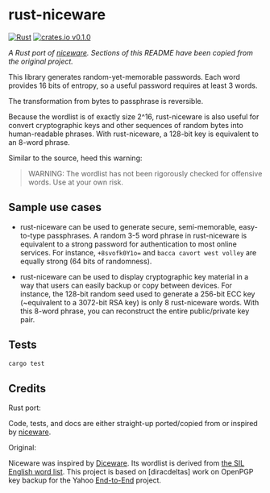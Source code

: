 # rust-niceware

[![Rust](https://github.com/healeycodes/rust-niceware/actions/workflows/rust.yml/badge.svg)](https://github.com/healeycodes/rust-niceware/actions/workflows/rust.yml) [![crates.io v0.1.0](https://img.shields.io/badge/crates.io-v0.1.0-brightgreen)](https://crates.io/crates/rust-niceware)

_A Rust port of [niceware](https://github.com/diracdeltas/niceware). Sections of this README have been copied from the original project._

This library generates random-yet-memorable passwords. Each word provides 16 bits of entropy, so a useful password requires at least 3 words.

The transformation from bytes to passphrase is reversible.

Because the wordlist is of exactly size 2^16, rust-niceware is also useful for convert cryptographic keys and other sequences of random bytes into human-readable phrases. With rust-niceware, a 128-bit key is equivalent to an 8-word phrase.

Similar to the source, heed this warning:

> WARNING: The wordlist has not been rigorously checked for offensive words. Use at your own risk.

## Sample use cases
- rust-niceware can be used to generate secure, semi-memorable, easy-to-type passphrases. A random 3-5 word phrase in rust-niceware is equivalent to a strong password for authentication to most online services. For instance, `+8svofk0Y1o=` and `bacca cavort west volley` are equally strong (64 bits of randomness).

- rust-niceware can be used to display cryptographic key material in a way that users can easily backup or copy between devices. For instance, the 128-bit random seed used to generate a 256-bit ECC key (~equivalent to a 3072-bit RSA key) is only 8 rust-niceware words. With this 8-word phrase, you can reconstruct the entire public/private key pair.

## Tests

```bash
cargo test
```

## Credits

Rust port:

Code, tests, and docs are either straight-up ported/copied from or inspired by [niceware](https://github.com/diracdeltas/niceware).

Original:

Niceware was inspired by [Diceware](http://world.std.com/~reinhold/diceware.html). Its wordlist is derived from [the SIL English word list](https://web.archive.org/web/20180803153208/http://www-01.sil.org/linguistics/wordlists/english/). This project is based on [diracdeltas] work on OpenPGP key backup for the Yahoo [End-to-End](https://github.com/yahoo/end-to-end) project.
